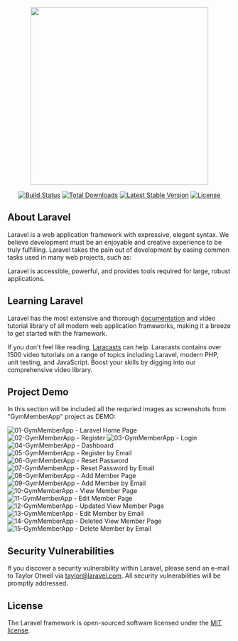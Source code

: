 <p align="center"><a href="https://laravel.com" target="_blank"><img src="https://raw.githubusercontent.com/laravel/art/master/logo-lockup/5%20SVG/2%20CMYK/1%20Full%20Color/laravel-logolockup-cmyk-red.svg" width="400"></a></p>

<p align="center">
<a href="https://travis-ci.org/laravel/framework"><img src="https://travis-ci.org/laravel/framework.svg" alt="Build Status"></a>
<a href="https://packagist.org/packages/laravel/framework"><img src="https://img.shields.io/packagist/dt/laravel/framework" alt="Total Downloads"></a>
<a href="https://packagist.org/packages/laravel/framework"><img src="https://img.shields.io/packagist/v/laravel/framework" alt="Latest Stable Version"></a>
<a href="https://packagist.org/packages/laravel/framework"><img src="https://img.shields.io/packagist/l/laravel/framework" alt="License"></a>
</p>

## About Laravel

Laravel is a web application framework with expressive, elegant syntax. We believe development must be an enjoyable and creative experience to be truly fulfilling. Laravel takes the pain out of development by easing common tasks used in many web projects, such as:

Laravel is accessible, powerful, and provides tools required for large, robust applications.

## Learning Laravel

Laravel has the most extensive and thorough [documentation](https://laravel.com/docs) and video tutorial library of all modern web application frameworks, making it a breeze to get started with the framework.

If you don't feel like reading, [Laracasts](https://laracasts.com) can help. Laracasts contains over 1500 video tutorials on a range of topics including Laravel, modern PHP, unit testing, and JavaScript. Boost your skills by digging into our comprehensive video library.

## Project Demo

In this section will be included all the requried images as screenshots from "GymMemberApp" project as DEMO:

![01-GymMemberApp - Laravel Home Page](https://user-images.githubusercontent.com/72756158/136917100-7dd41346-10f8-434d-ae02-2582b875cca2.png)
![02-GymMemberApp - Register](https://user-images.githubusercontent.com/72756158/136917166-05b8ca73-902f-4cc3-8d44-e87eeaf254c8.png)
![03-GymMemberApp - Login](https://user-images.githubusercontent.com/72756158/136917174-77453bfa-2e2e-45f5-b148-fe40b50ad183.png)
![04-GymMemberApp - Dashboard](https://user-images.githubusercontent.com/72756158/136917185-95073eb4-22dd-489d-899f-a05b2fd057b1.png)
![05-GymMemberApp - Register by Email](https://user-images.githubusercontent.com/72756158/136917195-7bf4b54b-8447-4af7-afd3-01b08397efc5.png)
![06-GymMemberApp - Reset Password](https://user-images.githubusercontent.com/72756158/136917214-77fc5988-ccdc-4c4e-be8e-990ef4588f91.png)
![07-GymMemberApp - Reset Password by Email](https://user-images.githubusercontent.com/72756158/136917222-540d3a2e-b819-4936-996f-3b27f4a45ed3.png)
![08-GymMemberApp - Add Member Page](https://user-images.githubusercontent.com/72756158/136917232-39c92bcd-6cd4-4cb4-b84f-3d6619174959.png)
![09-GymMemberApp - Add Member by Email](https://user-images.githubusercontent.com/72756158/136917237-e7038806-22d9-4810-a1a3-20ad8f443f76.png)
![10-GymMemberApp - View Member Page](https://user-images.githubusercontent.com/72756158/136917250-3117fb18-8943-4990-9344-b653dfc896c7.png)
![11-GymMemberApp - Edit Member Page](https://user-images.githubusercontent.com/72756158/136917257-558e2fb1-fc3f-4350-b3c0-dd1881eaaf08.png)
![12-GymMemberApp - Updated View Member Page](https://user-images.githubusercontent.com/72756158/136917264-0366ead0-8c8c-4e80-ab63-0875216205e2.png)
![13-GymMemberApp - Edit Member by Email](https://user-images.githubusercontent.com/72756158/136917269-572fe823-5a8f-472e-98d9-158b4c941287.png)
![14-GymMemberApp - Deleted View Member Page](https://user-images.githubusercontent.com/72756158/136917276-0d6d3bcf-c0dd-4c67-8f39-afbc4ae37dcf.png)
![15-GymMemberApp - Delete Member by Email](https://user-images.githubusercontent.com/72756158/136917292-5dc97a6f-fc47-4009-88d3-8acede31c57a.png)

## Security Vulnerabilities

If you discover a security vulnerability within Laravel, please send an e-mail to Taylor Otwell via [taylor@laravel.com](mailto:taylor@laravel.com). All security vulnerabilities will be promptly addressed.

## License

The Laravel framework is open-sourced software licensed under the [MIT license](https://opensource.org/licenses/MIT).
